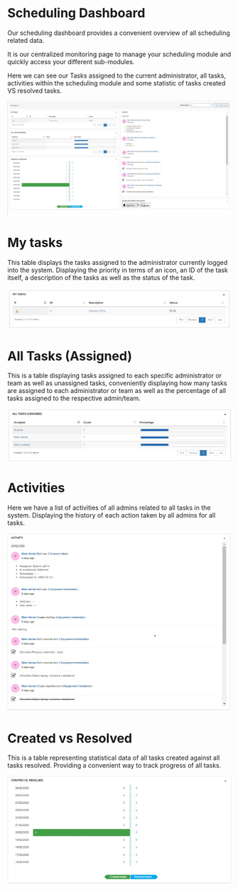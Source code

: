 Scheduling Dashboard
=========
Our scheduling dashboard provides a convenient overview of all scheduling related data.

It is our centralized monitoring page to manage your scheduling module and quickly access your different sub-modules.

Here we can see our Tasks assigned to the current administrator, all tasks, activities within the scheduling module and some statistic of tasks created VS resolved tasks.

![Scheduling Dashboard](SchedulingDashboard.jpg)

My tasks
========
This table displays the tasks assigned to the administrator currently logged into the system. Displaying the priority in terms of an icon, an ID of the task itself, a description of the tasks as well as the status of the task.

![My Tasks](Mytasks.jpg)

All Tasks (Assigned)
========
This is a table displaying tasks assigned to each specific administrator or team as well as unassigned tasks, conveniently displaying how many tasks are assigned to each administrator or team as well as the percentage of all tasks assigned to the respective admin/team.

![All tasks](Alltasks.jpg)

Activities
========

Here we have a list of activities of all admins related to all tasks in the system. Displaying the history of each action taken by all admins for all tasks.

![Activities](Activities_Scheduling.jpg)

Created vs Resolved
=====

This is a table representing statistical data of all tasks created against all tasks resolved. Providing a convenient way to track progress of all tasks.

![Created vs Resolved](createdvsresolved.jpg)
